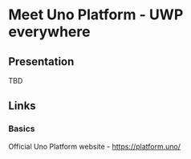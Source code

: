 # Meet Uno Platform - UWP everywhere

## Presentation

TBD

## Links

### Basics

Official Uno Platform website - https://platform.uno/
